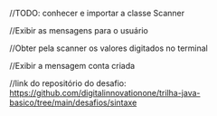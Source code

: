 //TODO: conhecer e importar a classe Scanner

//Exibir as mensagens para o usuário

//Obter pela scanner os valores digitados no terminal

//Exibir a mensagem conta criada

//link do repositório do desafio: https://github.com/digitalinnovationone/trilha-java-basico/tree/main/desafios/sintaxe
